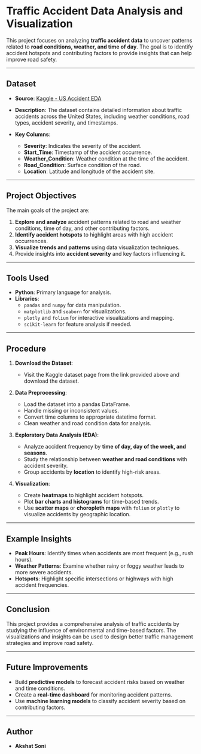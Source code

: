 # Traffic Accident Data Analysis and Visualization  

This project focuses on analyzing **traffic accident data** to uncover patterns related to **road conditions, weather, and time of day**. The goal is to identify accident hotspots and contributing factors to provide insights that can help improve road safety.

---


## Dataset  
- **Source**: [Kaggle - US Accident EDA](https://www.kaggle.com/code/harshalbhamare/us-accident-eda)  
- **Description**: The dataset contains detailed information about traffic accidents across the United States, including weather conditions, road types, accident severity, and timestamps.  

- **Key Columns**:
  - **Severity**: Indicates the severity of the accident.
  - **Start_Time**: Timestamp of the accident occurrence.  
  - **Weather_Condition**: Weather condition at the time of the accident.  
  - **Road_Condition**: Surface condition of the road.  
  - **Location**: Latitude and longitude of the accident site.  

---

## Project Objectives  
The main goals of the project are:  
1. **Explore and analyze** accident patterns related to road and weather conditions, time of day, and other contributing factors.  
2. **Identify accident hotspots** to highlight areas with high accident occurrences.  
3. **Visualize trends and patterns** using data visualization techniques.  
4. Provide insights into **accident severity** and key factors influencing it.

---

## Tools Used  
- **Python**: Primary language for analysis.  
- **Libraries**:  
  - `pandas` and `numpy` for data manipulation.  
  - `matplotlib` and `seaborn` for visualizations.  
  - `plotly` and `folium` for interactive visualizations and mapping.  
  - `scikit-learn` for feature analysis if needed.

---

## Procedure 

1. **Download the Dataset**:  
   - Visit the Kaggle dataset page from the link provided above and download the dataset.  

2. **Data Preprocessing**:  
   - Load the dataset into a pandas DataFrame.
   - Handle missing or inconsistent values.
   - Convert time columns to appropriate datetime format.
   - Clean weather and road condition data for analysis.

3. **Exploratory Data Analysis (EDA)**:  
   - Analyze accident frequency by **time of day, day of the week, and seasons**.
   - Study the relationship between **weather and road conditions** with accident severity.
   - Group accidents by **location** to identify high-risk areas.

4. **Visualization**:  
   - Create **heatmaps** to highlight accident hotspots.  
   - Plot **bar charts and histograms** for time-based trends.
   - Use **scatter maps** or **choropleth maps** with `folium` or `plotly` to visualize accidents by geographic location.  

---

## Example Insights  
- **Peak Hours**: Identify times when accidents are most frequent (e.g., rush hours).  
- **Weather Patterns**: Examine whether rainy or foggy weather leads to more severe accidents.  
- **Hotspots**: Highlight specific intersections or highways with high accident frequencies.

---

## Conclusion  
This project provides a comprehensive analysis of traffic accidents by studying the influence of environmental and time-based factors. The visualizations and insights can be used to design better traffic management strategies and improve road safety.

---

## Future Improvements  
- Build **predictive models** to forecast accident risks based on weather and time conditions.  
- Create a **real-time dashboard** for monitoring accident patterns.  
- Use **machine learning models** to classify accident severity based on contributing factors.

---

## Author  
- **Akshat Soni**  
